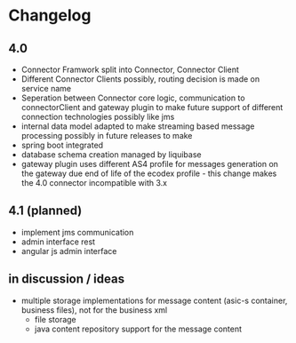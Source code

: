 # Changelog


## 4.0

 * Connector Framwork split into Connector, Connector Client
 * Different Connector Clients possibly, routing decision is made on service name 
 * Seperation between Connector core logic, communication to connectorClient and gateway plugin to make
    future support of different connection technologies possibly like jms
 * internal data model adapted to make streaming based message processing possibly in future releases to make 
 * spring boot integrated
 * database schema creation managed by liquibase
 * gateway plugin uses different AS4 profile for messages generation on the gateway due end of life 
 of the ecodex profile - this change makes the 4.0 connector incompatible with 3.x
 
## 4.1 (planned)

  * implement jms communication
  * admin interface rest
  * angular js admin interface
  
## in discussion / ideas

  * multiple storage implementations for message content (asic-s container, business files), not for
  the business xml 
    * file storage 
    * java content repository support for the message content
   
       
  
